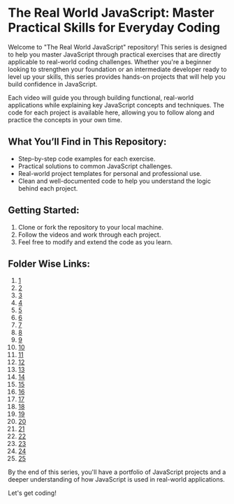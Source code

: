 # The Real World JavaScript: Master Practical Skills for Everyday Coding

Welcome to "The Real World JavaScript" repository! This series is designed to help you master JavaScript through practical exercises that are directly applicable to real-world coding challenges. Whether you're a beginner looking to strengthen your foundation or an intermediate developer ready to level up your skills, this series provides hands-on projects that will help you build confidence in JavaScript.

Each video will guide you through building functional, real-world applications while explaining key JavaScript concepts and techniques. The code for each project is available here, allowing you to follow along and practice the concepts in your own time.

## What You’ll Find in This Repository:

- Step-by-step code examples for each exercise.
- Practical solutions to common JavaScript challenges.
- Real-world project templates for personal and professional use.
- Clean and well-documented code to help you understand the logic behind each project.

## Getting Started:

1. Clone or fork the repository to your local machine.
2. Follow the videos and work through each project.
3. Feel free to modify and extend the code as you learn.

## Folder Wise Links:

1. [1](./1)
2. [2](./2)
3. [3](./3)
4. [4](./4)
5. [5](./5)
6. [6](./6)
7. [7](./7)
8. [8](./8)
9. [9](./9)
10. [10](./10)
11. [11](./11)
12. [12](./12)
13. [13](./13)
14. [14](./14)
15. [15](./15)
16. [16](./16)
17. [17](./17)
18. [18](./18)
19. [19](./19)
20. [20](./20)
21. [21](./21)
22. [22](./22)
23. [23](./23)
24. [24](./24)
24. [25](./25)

By the end of this series, you'll have a portfolio of JavaScript projects and a deeper understanding of how JavaScript is used in real-world applications.

Let's get coding!
